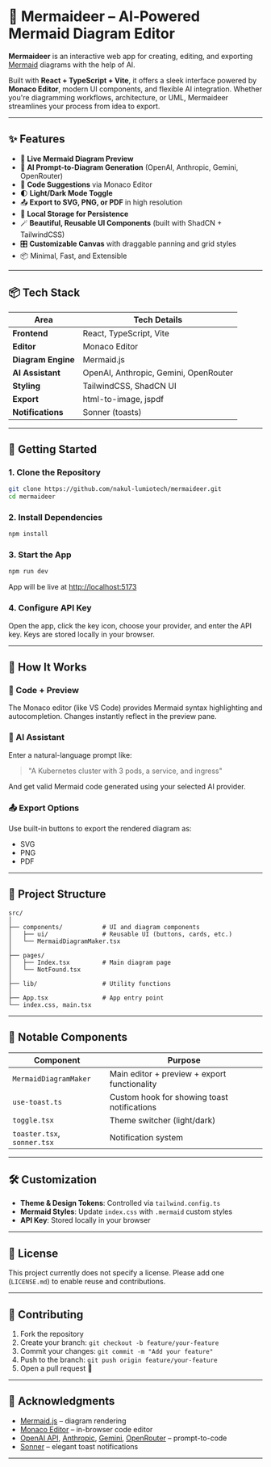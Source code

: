 # 🧠 Mermaideer – AI‑Powered Mermaid Diagram Editor

**Mermaideer** is an interactive web app for creating, editing, and exporting [Mermaid](https://mermaid-js.github.io/) diagrams with the help of AI.

Built with **React + TypeScript + Vite**, it offers a sleek interface powered by **Monaco Editor**, modern UI components, and flexible AI integration. Whether you're diagramming workflows, architecture, or UML, Mermaideer streamlines your process from idea to export.

---

## ✨ Features

* 🎨 **Live Mermaid Diagram Preview**
* 🤖 **AI Prompt-to-Diagram Generation** (OpenAI, Anthropic, Gemini, OpenRouter)
* 🧠 **Code Suggestions** via Monaco Editor
* 🌓 **Light/Dark Mode Toggle**
* 📤 **Export to SVG, PNG, or PDF** in high resolution
* 🧭 **Local Storage for Persistence**
* 🪄 **Beautiful, Reusable UI Components** (built with ShadCN + TailwindCSS)
* 🎛️ **Customizable Canvas** with draggable panning and grid styles
* 📦 Minimal, Fast, and Extensible

---

## 📦 Tech Stack

| Area               | Tech Details            |
| ------------------ | ----------------------- |
| **Frontend**       | React, TypeScript, Vite |
| **Editor**         | Monaco Editor           |
| **Diagram Engine** | Mermaid.js              |
| **AI Assistant**   | OpenAI, Anthropic, Gemini, OpenRouter |
| **Styling**        | TailwindCSS, ShadCN UI  |
| **Export**         | html-to-image, jspdf    |
| **Notifications**  | Sonner (toasts)         |

---

## 🚀 Getting Started

### 1. Clone the Repository

```bash
git clone https://github.com/nakul-lumiotech/mermaideer.git
cd mermaideer
```

### 2. Install Dependencies

```bash
npm install
```

### 3. Start the App

```bash
npm run dev
```

App will be live at [http://localhost:5173](http://localhost:5173)

### 4. Configure API Key

Open the app, click the key icon, choose your provider, and enter the API key. Keys are stored locally in your browser.

---

## 🧠 How It Works

### 🧾 Code + Preview

The Monaco editor (like VS Code) provides Mermaid syntax highlighting and autocompletion. Changes instantly reflect in the preview pane.

### 🤖 AI Assistant

Enter a natural-language prompt like:

> "A Kubernetes cluster with 3 pods, a service, and ingress"

And get valid Mermaid code generated using your selected AI provider.

### 📤 Export Options

Use built-in buttons to export the rendered diagram as:

* SVG
* PNG
* PDF

---

## 📂 Project Structure

```
src/
│
├── components/           # UI and diagram components
│   ├── ui/               # Reusable UI (buttons, cards, etc.)
│   └── MermaidDiagramMaker.tsx
│
├── pages/
│   ├── Index.tsx         # Main diagram page
│   └── NotFound.tsx
│
├── lib/                  # Utility functions
│
├── App.tsx               # App entry point
└── index.css, main.tsx
```

---

## 🧩 Notable Components

| Component                   | Purpose                                      |
| --------------------------- | -------------------------------------------- |
| `MermaidDiagramMaker`       | Main editor + preview + export functionality |
| `use-toast.ts`              | Custom hook for showing toast notifications  |
| `toggle.tsx`                | Theme switcher (light/dark)                  |
| `toaster.tsx`, `sonner.tsx` | Notification system                          |

---

## 🛠️ Customization

* **Theme & Design Tokens**: Controlled via `tailwind.config.ts`
* **Mermaid Styles**: Update `index.css` with `.mermaid` custom styles
* **API Key**: Stored locally in your browser

---

## 📜 License

This project currently does not specify a license. Please add one (`LICENSE.md`) to enable reuse and contributions.

---

## 🤝 Contributing

1. Fork the repository
2. Create your branch: `git checkout -b feature/your-feature`
3. Commit your changes: `git commit -m "Add your feature"`
4. Push to the branch: `git push origin feature/your-feature`
5. Open a pull request 🚀

---

## 🙌 Acknowledgments

* [Mermaid.js](https://mermaid-js.github.io/) – diagram rendering
* [Monaco Editor](https://microsoft.github.io/monaco-editor/) – in-browser code editor
* [OpenAI API](https://platform.openai.com), [Anthropic](https://www.anthropic.com), [Gemini](https://ai.google.dev/gemini-api), [OpenRouter](https://openrouter.ai) – prompt-to-code
* [Sonner](https://sonner.emilkowal.ski/) – elegant toast notifications

---
